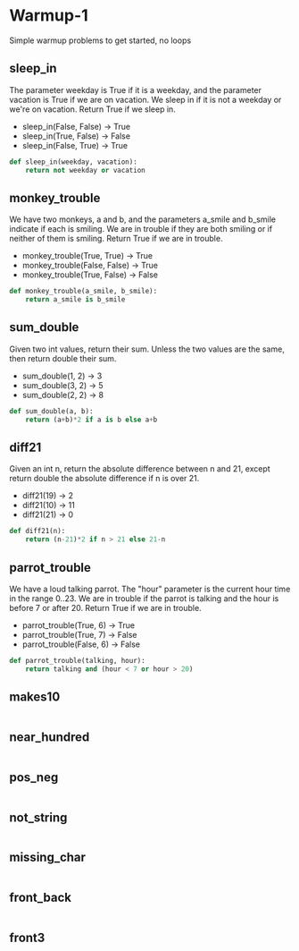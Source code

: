 # Warmup-1

Simple warmup problems to get started, no loops

## sleep_in

The parameter weekday is True if it is a weekday, and the parameter vacation is True if we are on vacation. We sleep in if it is not a weekday or we're on vacation. Return True if we sleep in.

* sleep_in(False, False) → True
* sleep_in(True, False) → False
* sleep_in(False, True) → True

```python
def sleep_in(weekday, vacation):
    return not weekday or vacation
```

## monkey_trouble

We have two monkeys, a and b, and the parameters a_smile and b_smile indicate if each is smiling. We are in trouble if they are both smiling or if neither of them is smiling. Return True if we are in trouble.

* monkey_trouble(True, True) → True
* monkey_trouble(False, False) → True
* monkey_trouble(True, False) → False

```python
def monkey_trouble(a_smile, b_smile):
    return a_smile is b_smile
```

## sum_double

Given two int values, return their sum. Unless the two values are the same, then return double their sum.

* sum_double(1, 2) → 3
* sum_double(3, 2) → 5
* sum_double(2, 2) → 8

```python
def sum_double(a, b):
    return (a+b)*2 if a is b else a+b
```

## diff21

Given an int n, return the absolute difference between n and 21, except return double the absolute difference if n is over 21.

* diff21(19) → 2
* diff21(10) → 11
* diff21(21) → 0

```python
def diff21(n):
    return (n-21)*2 if n > 21 else 21-n
```

## parrot_trouble

We have a loud talking parrot. The "hour" parameter is the current hour time in the range 0..23. We are in trouble if the parrot is talking and the hour is before 7 or after 20. Return True if we are in trouble.

* parrot_trouble(True, 6) → True
* parrot_trouble(True, 7) → False
* parrot_trouble(False, 6) → False

```python
def parrot_trouble(talking, hour):
    return talking and (hour < 7 or hour > 20)
```

## makes10

```python
```

## near_hundred

```python
```

## pos_neg

```python
```

## not_string

```python
```

## missing_char

```python
```

## front_back

```python
```

## front3

```python
```